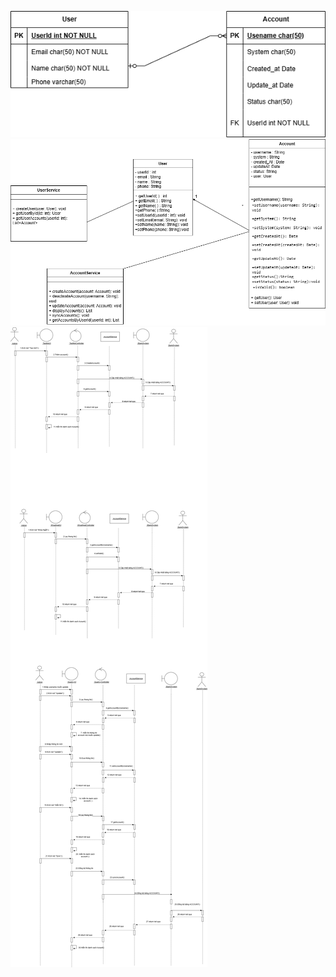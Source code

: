 ![Biểu đồ lớp](database.png)
![Biểu đồ lớp](class_diagram.png)
![Biểu đồ lớp](squence_diagram.png)

